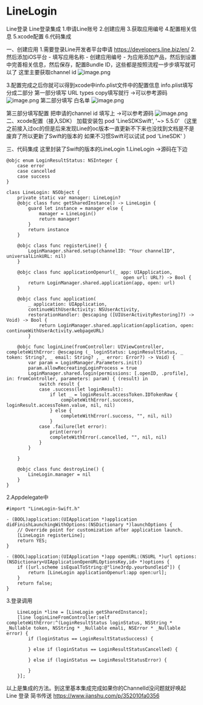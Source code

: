 # LineLogin
Line登录
Line登录集成
1.申请Line账号
2.创建应用
3.获取应用编号
4.配置相关信息
5.xcode配置
6.代码集成

一、创建应用
1.需要登录Line开发者平台申请 https://developers.line.biz/en/
2.然后添加iOS平台 - 填写应用名称 - 创建应用编号 - 为应用添加产品，然后到设置中完善相关信息，然后保存，配置Bundle ID，这些都是按照流程一步步填写就可以了
这里主要获取channel id
![image.png](https://upload-images.jianshu.io/upload_images/1954867-f429e81fb506f92c.png?imageMogr2/auto-orient/strip%7CimageView2/2/w/1240)

3.配置完成之后你就可以得到xcode中info.plist文件中的配置信息
info.plist填写分成二部分
第一部分填写
URL types copy填写就行 ->可以参考源码
![image.png](https://upload-images.jianshu.io/upload_images/1954867-dca29c9c7ab246de.png?imageMogr2/auto-orient/strip%7CimageView2/2/w/1240)
第二部分填写 
白名单
![image.png](https://upload-images.jianshu.io/upload_images/1954867-9ecf16bbadff4a71.png?imageMogr2/auto-orient/strip%7CimageView2/2/w/1240)

第三部分填写配置 把申请的channel id 填写上 ->可以参考源码
![image.png](https://upload-images.jianshu.io/upload_images/1954867-7371d9e21935cae6.png?imageMogr2/auto-orient/strip%7CimageView2/2/w/1240)
二、xcode配置（接入SDK）
加载安装包  pod 'LineSDKSwift', '~> 5.5.0' （这里之前接入过oc的但是后来发现Line的oc版本一直更新不下来也没找到文档是不是废弃了所以更新了Swift的版本的 如果不习惯Swift可以试试 pod 'LineSDK' ）

三、代码集成
这里封装了Swift的版本的LineLogin
1.LineLogin ->源码在下边
```
@objc enum LoginResultStatus: NSInteger {
    case error
    case cancelled
    case success
}

class LineLogin: NSObject {
    private static var manager: LineLogin?
    @objc class func getSharedInstance() -> LineLogin {
        guard let instance = manager else {
            manager = LineLogin()
            return manager!
        }
        return instance
    }
    
    @objc class func registerLine() {
        LoginManager.shared.setup(channelID: "Your channelID", universalLinkURL: nil)
    }
    
    @objc class func applicationOpenurl(_ app: UIApplication,
                                           open url: URL?) -> Bool {
        return LoginManager.shared.application(app, open: url)
    }
    
    @objc class func application(
        _ application: UIApplication,
        continueWithUserActivity: NSUserActivity,
        restorationHandler: @escaping ([UIUserActivityRestoring]?) -> Void) -> Bool {
            return LoginManager.shared.application(application, open: continueWithUserActivity.webpageURL)
        }
    
    @objc func loginLine(fromController: UIViewController, completeWithError: @escaping (_ loginStatus: LoginResultStatus, _ token: String?, _ email: String? , _ error: Error?) -> Void) {
        var param = LoginManager.Parameters.init()
        param.allowRecreatingLoginProcess = true
        LoginManager.shared.login(permissions: [.openID, .profile], in: fromController, parameters: param) { (result) in
            switch result {
            case .success(let loginResult):
                if let _ = loginResult.accessToken.IDTokenRaw {
                    completeWithError(.success, loginResult.accessToken.value, nil, nil)
                } else {
                    completeWithError(.success, "", nil, nil)
                }
            case .failure(let error):
                print(error)
                completeWithError(.cancelled, "", nil, nil)
            }
        }
        
    }
    
    @objc class func destroyLine() {
        LineLogin.manager = nil
    }
}
```
2.Appdelegate中
```
#import "LineLogin-Swift.h"

- (BOOL)application:(UIApplication *)application didFinishLaunchingWithOptions:(NSDictionary *)launchOptions {
    // Override point for customization after application launch.
    [LineLogin registerLine];
    return YES;
}

- (BOOL)application:(UIApplication *)app openURL:(NSURL *)url options:(NSDictionary<UIApplicationOpenURLOptionsKey,id> *)options {
    if ([url.scheme isEqualToString:@"line3rdp.yourbundleid"]) {
        return [LineLogin applicationOpenurl:app open:url];
    }
    return false;
}
```
3.登录调用
```
    LineLogin *line = [LineLogin getSharedInstance];
    [line loginLineFromController:self completeWithError:^(LoginResultStatus loginStatus, NSString * _Nullable token, NSString * _Nullable emali, NSError * _Nullable error) {
        if (loginStatus == LoginResultStatusSuccess) {
            
        } else if (loginStatus == LoginResultStatusCancelled) {
            
        } else if (loginStatus == LoginResultStatusError) {
            
        }
    }];
```

以上是集成的方法。到这里基本集成完成如果你的ChannelId没问题就好唤起 Line 登录
简书传送
https://www.jianshu.com/p/352010fa0356

